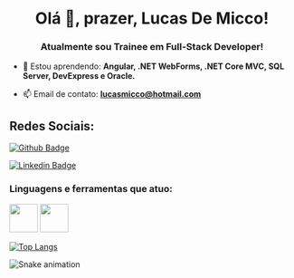 <h1 align="center">Olá 👋, prazer, Lucas De Micco!</h1>
<h3 align="center">Atualmente sou Trainee em Full-Stack Developer!</h3>

- 🌱 Estou aprendendo: **Angular, .NET WebForms, .NET Core MVC, SQL Server, DevExpress e Oracle.**

- 📫 Email de contato: **lucasmicco@hotmail.com**

## Redes Sociais:

[![Github Badge](https://img.shields.io/badge/-Github-000?style=flat-square&logo=Github&logoColor=white&link=https://github.com/lucasdemicco)](https://github.com/lucasdemicco)

[![Linkedin Badge](https://img.shields.io/badge/-LinkedIn-blue?style=flat-square&logo=Linkedin&logoColor=white&link=https://www.linkedin.com/in/lucas-de-micco-a40b23208/)]( https://www.linkedin.com/in/lucas-de-micco-a40b23208/)

<h3 align="left">Linguagens e ferramentas que atuo: </h3>
<img src="https://upload.wikimedia.org/wikipedia/commons/thumb/e/ee/.NET_Core_Logo.svg/1024px-.NET_Core_Logo.svg.png" width="50px">
<img src="https://seeklogo.com/images/C/c-sharp-c-logo-02F17714BA-seeklogo.com.png" width="50px">
<p align="left">
  
 [![Top Langs](https://github-readme-stats.vercel.app/api/top-langs/?username=lucasdemicco&layout=compact)](https://github.com/lucasdemicco/github-readme-stats)
  
![Snake animation](https://github.com/lucasdemicco/lucasdemicco/blob/output/github-contribution-grid-snake.svg)

